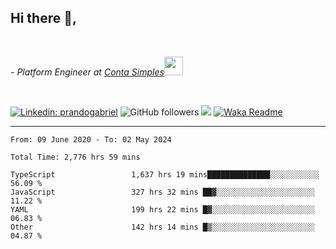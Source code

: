 <h2>Hi there  👋,</h2> </br>

<p><em>- Platform Engineer at <a href="https://contasimples.com">Conta Simples</a><img src="https://media.giphy.com/media/WUlplcMpOCEmTGBtBW/giphy.gif" width="30"> 
</em></p></br>


[![Linkedin: prandogabriel](https://img.shields.io/badge/-prandogabriel-blue?style=flat-square&logo=Linkedin&logoColor=white&link=https://www.linkedin.com/in/prandogabriel/)](https://www.linkedin.com/in/prandogabriel)
![GitHub followers](https://img.shields.io/github/followers/prandogabriel?label=Follow&style=social)
![](https://visitor-badge.glitch.me/badge?page_id=prandogabriel.prandogabriel)
[![Waka Readme](https://github.com/prandogabriel/prandogabriel/actions/workflows/update-stats.yml.yml/badge.svg)](https://github.com/prandogabriel/prandogabriel/actions/workflows/update-stats.yml.yml)

---

<!--START_SECTION:waka-->

```golang
From: 09 June 2020 - To: 02 May 2024

Total Time: 2,776 hrs 59 mins

TypeScript                 1,637 hrs 19 mins██████████████░░░░░░░░░░░   56.09 %
JavaScript                 327 hrs 32 mins ██▓░░░░░░░░░░░░░░░░░░░░░░   11.22 %
YAML                       199 hrs 22 mins █▓░░░░░░░░░░░░░░░░░░░░░░░   06.83 %
Other                      142 hrs 14 mins █▒░░░░░░░░░░░░░░░░░░░░░░░   04.87 %
```

<!--END_SECTION:waka-->
